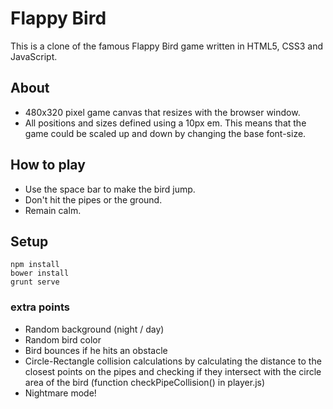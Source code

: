 # Flappy Bird

This is a clone of the famous Flappy Bird game written in HTML5, CSS3 and JavaScript.

## About

* 480x320 pixel game canvas that resizes with the browser window.
* All positions and sizes defined using a 10px em. This means that the game could be scaled up and down by changing the base font-size.

## How to play

* Use the space bar to make the bird jump.
* Don't hit the pipes or the ground.
* Remain calm.

## Setup

```
npm install
bower install
grunt serve
```


### extra points ###
* Random background  (night / day)
* Random bird color
* Bird bounces if he hits an obstacle
* Circle-Rectangle collision calculations by calculating the distance to the closest points on the pipes and checking if they intersect with the circle area of the bird (function checkPipeCollision() in player.js)
* Nightmare mode!